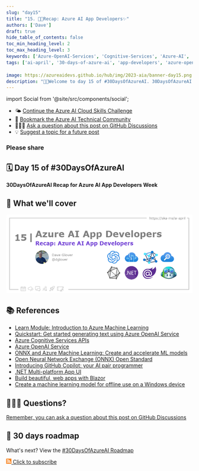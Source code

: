 ```yaml
---
slug: "day15"
title: "15. 🧑‍💻Recap: Azure AI App Developers✨"
authors: ['Dave']
draft: true
hide_table_of_contents: false
toc_min_heading_level: 2
toc_max_heading_level: 3
keywords: ['Azure-OpenAI-Services', 'Cognitive-Services', 'Azure-AI', 'Cognitive-Search', 'onnx', 'dotnet', 'Blazor', 'CoPilot']
tags: ['ai-april', '30-days-of-azure-ai', 'app-developers', 'azure-open-ai', 'azure-cognitive-services']

image: https://azureaidevs.github.io/hub/img/2023-aia/banner-day15.png
description: "🧑‍💻Welcome to day 15 of #30DaysOfAzureAI. 30DaysOfAzureAI Recap for Azure AI App Developers Week https://azureaidevs.github.io/hub/2023-aia/day15"
---
```


import Social from '@site/src/components/social';

<head>

  <meta name="twitter:url" content="https://azureaidevs.github.io/hub/2023-aia/day15" />
  <meta name="twitter:title" content="Recap: Azure AI App Developers✨" />
  <meta name="twitter:description" content="🧑‍💻Welcome to day 15 of #30DaysOfAzureAI. 30DaysOfAzureAI Recap for Azure AI App Developers Week" />
  <meta name="twitter:image" content="https://azureaidevs.github.io/hub/img/2023-aia/banner-day15.png" />
  <meta name="twitter:card" content="summary_large_image" />

  <meta property="og:url" content="https://azureaidevs.github.io/hub/2023-aia/day15" />
  <meta property="og:title" content="Recap: Azure AI App Developers✨" />
  <meta property="og:description" content="🧑‍💻Welcome to day 15 of #30DaysOfAzureAI. 30DaysOfAzureAI Recap for Azure AI App Developers Week" />
  <meta property="og:image" content="https://azureaidevs.github.io/hub/img/2023-aia/banner-day15.png" />
  <meta property="og:type" content="article" />
  <meta property="og:site_name" content="Azure AI Developer" />

  <link rel="canonical"  href="https://azureaidevs.github.io/hub/2023-aia/day15"  />

</head>


- 🌤️ [Continue the Azure AI Cloud Skills Challenge](https://aka.ms/30-days-of-azure-ai-challenge)
- 🏫 [Bookmark the Azure AI Technical Community](https://techcommunity.microsoft.com/t5/artificial-intelligence-and/ct-p/AI)
- 🙋🏾‍♂️ [Ask a question about this post on GitHub Discussions](https://github.com/AzureAiDevs/hub/discussions/categories/azure-ai-app-developers)
- 💡 [Suggest a topic for a future post](https://github.com/AzureAiDevs/hub/discussions/categories/call-for-content)

### Please share

<Social
    page_url="https://azureaidevs.github.io/hub/2023-aia/day15"
    image_url="https://azureaidevs.github.io/hub/img/2023-aia/banner-day15.png"
    title="Recap: Azure AI App Developers✨"
    description= "🧑‍💻Welcome to day 15 of #30DaysOfAzureAI. 30DaysOfAzureAI Recap for Azure AI App Developers Week"
    hashtags="AzureAiDevs,AI"
    hashtag="#30DaysOfAzureAi"
/>

## 🗓️ Day 15 of #30DaysOfAzureAI

<!-- README
The following description is also used for the tweet. So it should be action oriented and grab attention 
If you update the description, please update the description: in the frontmatter as well.
-->

**30DaysOfAzureAI Recap for Azure AI App Developers Week**

<!-- README
The following is the intro to the post. It should be a short teaser for the post.
-->



## 🎯 What we'll cover

<!-- README
The following list is the main points of the post. There should be 3-4 main points.
 -->




<!-- 
- Main point 1
- Main point 2
- Main point 3 
- Main point 4
-->


![Image banner for day 15](./../../static/img/2023-aia/banner-day15.png)


<!-- README
Add or update a list relevant references here. These could be links to other blog posts, Microsoft Learn Module, videos, or other resources.
-->



## 📚 References

- [Learn Module: Introduction to Azure Machine Learning](https://learn.microsoft.com/training/modules/intro-to-azure-ml?WT.mc_id=aiml-89446-dglover)
- [Quickstart: Get started generating text using Azure OpenAI Service](https://learn.microsoft.com/azure/cognitive-services/openai/quickstart?pivots=programming-language-studio&WT.mc_id=aiml-89446-dglover)
- [Azure Cognitive Services APIs](https://azure.microsoft.com/products/cognitive-services/api?WT.mc_id=aiml-89446-dglover)
- [Azure OpenAI Service](https://azure.microsoft.com/products/cognitive-services/openai-service?WT.mc_id=aiml-89446-dglover)
- [ONNX and Azure Machine Learning: Create and accelerate ML models](https://learn.microsoft.com/azure/machine-learning/concept-onnx?WT.mc_id=aiml-89446-dglover)
- [Open Neural Network Exchange (ONNX) Open Standard](https://onnx.ai/index.html)
- [Introducing GitHub Copilot: your AI pair programmer](https://github.blog/2021-06-29-introducing-github-copilot-ai-pair-programmer?WT.mc_id=aiml-89446-dglover)
- [.NET Multi-platform App UI](https://dotnet.microsoft.com/apps/maui?WT.mc_id=aiml-89446-dglover)
- [Build beautiful, web apps with Blazor](https://dotnet.microsoft.com/apps/aspnet/web-apps/blazor)
- [Create a machine learning model for offline use on a Windows device](https://learn.microsoft.com/training/modules/add-machine-learning-to-uwp-app?WT.mc_id=aiml-89446-dglover)


<!-- README
The following is the body of the post. It should be an overview of the post that you are referencing.
See the Learn More section, if you supplied a canonical link, then will be displayed here.
-->






## 🙋🏾‍♂️ Questions?

[Remember, you can ask a question about this post on GitHub Discussions](https://github.com/AzureAiDevs/hub/discussions/categories/azure-ai-app-developers)

## 📍 30 days roadmap

What's next? View the [#30DaysOfAzureAI Roadmap](/hub/roadmap/30days)

[![](./../../static/img/2023-aia/rss.png) Click to subscribe](https://azureaidevs.github.io/hub/2023-aia/rss.xml)